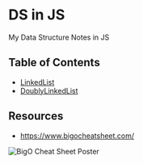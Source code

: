 # DS in JS
My Data Structure Notes in JS

## Table of Contents
 - [LinkedList](https://github.com/eerFun/DS-in-JS/blob/main/01%20LinkedList.js)
 - [DoublyLinkedList](https://github.com/eerFun/DS-in-JS/blob/main/02%20DoublyLinkedList.js)

## Resources
 - https://www.bigocheatsheet.com/

![BigO Cheat Sheet Poster](https://www.bigocheatsheet.com/img/big-o-cheat-sheet-poster.png)